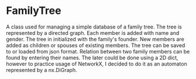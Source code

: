 # FamilyTree
A class used for managing a simple database of a family tree. The tree is represented by a directed graph. Each member is added with name and gender. The tree in initialized with the family's founder. New members are added as children or spouses of existing members. The tree can be saved to or loaded from json format. Relation between two family members can be found by entering their names. The later could be done using a 2D dict, however to practice usage of NetworkX, I decided to do it as an automaton represented by a nx.DiGraph.
